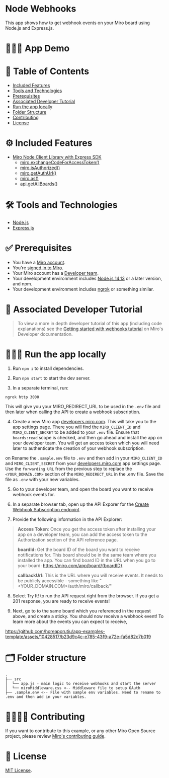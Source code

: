# Node Webhooks

This app shows how to get webhook events on your Miro board using Node.js and Express.js.

# 👨🏻‍💻 App Demo

# 📒 Table of Contents

- [Included Features](#features)
- [Tools and Technologies](#tools)
- [Prerequisites](#prerequisites)
- [Associated Developer Tutorial](#tutorial)
- [Run the app locally](#run)
- [Folder Structure](#folder)
- [Contributing](#contributing)
- [License](#license)

# ⚙️ Included Features <a name="features"></a>

- [Miro Node Client Library with Express SDK](https://miroapp.github.io/api-clients/node/index.html)
  - [miro.exchangeCodeForAccessToken()](https://miroapp.github.io/api-clients/node/classes/index.Miro.html#exchangeCodeForAccessToken)
  - [miro.isAuthorized()](https://miroapp.github.io/api-clients/node/classes/index.Miro.html#isAuthorized)
  - [miro.getAuthUrl()](https://miroapp.github.io/api-clients/node/classes/index.Miro.html#getAuthUrl)
  - [miro.as()](https://miroapp.github.io/api-clients/node/classes/index.Miro.html#as)
  - [api.getAllBoards()](https://miroapp.github.io/api-clients/node/classes/index.MiroApi.html#getAllBoards)

# 🛠️ Tools and Technologies <a name="tools"></a>

- [Node.js](https://nodejs.org/en)
- [Express.js](https://expressjs.com/)

# ✅ Prerequisites <a name="prerequisites"></a>

- You have a [Miro account](https://miro.com/signup/).
- You're [signed in to Miro](https://miro.com/login/).
- Your Miro account has a [Developer team](https://developers.miro.com/docs/create-a-developer-team).
- Your development environment includes [Node.js 14.13](https://nodejs.org/en/download) or a later version, and npm.
- Your development environment includes [ngrok](https://ngrok.com/) or something similar.

# 📖 Associated Developer Tutorial <a name="tutorial"></a>

> To view a more in depth developer tutorial
> of this app (including code explanations) see the [Getting started with webhooks tutorial](https://developers.miro.com/docs/getting-started-with-webhooks) on Miro's Developer documentation.

# 🏃🏽‍♂️ Run the app locally <a name="run"></a>

1. Run `npm i` to install dependencies.
2. Run `npm start` to start the dev server.

3. In a separate terminal, run:

```
ngrok http 3000
```

This will give you your MIRO_REDIRECT_URL to be used in the `.env` file and then later when calling the API to create a webhook subscription.

4. Create a new Miro app [developers.miro.com](https://developers.miro.com/). This will take you to the app settings page. There you will find the `MIRO_CLIENT_ID` and `MIRO_CLIENT_SECRET` to be added to your `.env` file. Ensure that `boards:read` scope is checked, and then go ahead and install the app on your developer team. You will get an access token which you will need later to authenticate the creation of your webhook subscription.

on Rename the `.sample.env` file to `.env` and then add in your `MIRO_CLIENT_ID` and `MIRO_CLIENT_SECRET` from your [developers.miro.com](https://developers.miro.com/) app settings page. Use the `forwarding URL` from the previous step to replace the `<YOUR_DOMAIN.COM>` section of the `MIRO_REDIRECT_URL` in the .env file. Save the file as `.env` with your new variables.

5. Go to your developer team, and open the board you want to receive webhook events for.

6. In a separate browser tab, open up the API Exporer for the [Create Webhook Subscription endpoint](https://developers.miro.com/reference/create-board-subscription).

7. Provide the following information in the API Explorer:

> **Access Token**: Once you get the access token after installing your app on a developer team, you can add the access token to the Authorization section of the API reference page.
>
> **boardId:** Get the board ID of the board you want to receive notifications for. This board should be in the same team where you installed the app. You can find board ID in the URL when you go to your board: https://miro.com/app/board/{boardID}.
>
> **callbackUrl:** This is the URL where you will receive events. It needs to be publicly accessible - something like "<YOUR_DOMAIN.COM>/auth/miro/callback/"

8. Select Try It! to run the API request right from the browser. If you get a 201 response, you are ready to receive events!

9. Next, go to to the same board which you referenced in the request above, and create a sticky. You should now receive a webhook event! To learn more about the events you can expect to receive,

https://github.com/horeaporutiu/app-examples-template/assets/10428517/b23d9c4c-e785-43f9-a72e-fa5d82c7b019

# 🗂️ Folder structure <a name="folder"></a>

```
.
├── src
│  └── app.js - main logic to receive webhooks and start the server
│  └── miroMiddleware.css <-- Middleware file to setup OAuth
├── .sample.env <-- File with sample env variables. Need to rename to .env and then add in your variables.
```

# 🫱🏻‍🫲🏽 Contributing <a name="contributing"></a>

If you want to contribute to this example, or any other Miro Open Source project, please review [Miro's contributing guide](https://github.com/miroapp/app-examples/blob/main/CONTRIBUTING.md).

# 🪪 License <a name="license"></a>

[MIT License](https://github.com/miroapp/app-examples/blob/main/LICENSE).
